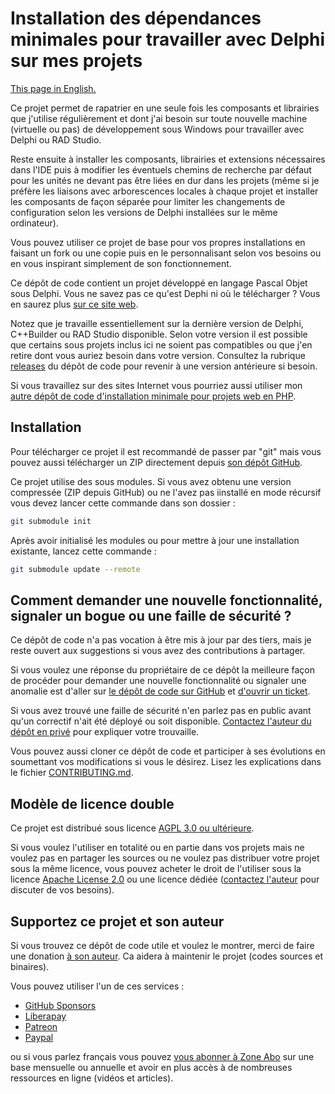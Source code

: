 # Installation des dépendances minimales pour travailler avec Delphi sur mes projets

[This page in English.](README.md)

Ce projet permet de rapatrier en une seule fois les composants et librairies que j'utilise régulièrement et dont j'ai besoin sur toute nouvelle machine (virtuelle ou pas) de développement sous Windows pour travailler avec Delphi ou RAD Studio.

Reste ensuite à installer les composants, librairies et extensions nécessaires dans l'IDE puis à modifier les éventuels chemins de recherche par défaut pour les unités ne devant pas être liées en dur dans les projets (même si je préfère les liaisons avec arborescences locales à chaque projet et installer les composants de façon séparée pour limiter les changements de configuration selon les versions de Delphi installées sur le même ordinateur).

Vous pouvez utiliser ce projet de base pour vos propres installations en faisant un fork ou une copie puis en le personnalisant selon vos besoins ou en vous inspirant simplement de son fonctionnement.

Ce dépôt de code contient un projet développé en langage Pascal Objet sous Delphi. Vous ne savez pas ce qu'est Dephi ni où le télécharger ? Vous en saurez plus [sur ce site web](https://delphi-resources.developpeur-pascal.fr/).

Notez que je travaille essentiellement sur la dernière version de Delphi, C++Builder ou RAD Studio disponible. Selon votre version il est possible que certains sous projets inclus ici ne soient pas compatibles ou que j'en retire dont vous auriez besoin dans votre version. Consultez la rubrique [releases](https://github.com/DeveloppeurPascal/__MyMinimalDependenciesForWorkingWithDelphi/releases) du dépôt de code pour revenir à une version antérieure si besoin.

Si vous travaillez sur des sites Internet vous pourriez aussi utiliser mon [autre dépôt de code d'installation minimale pour projets web en PHP](https://github.com/DeveloppeurPascal/__MyMinimalDependenciesForWorkingWithPHP).

## Installation

Pour télécharger ce projet il est recommandé de passer par "git" mais vous pouvez aussi télécharger un ZIP directement depuis [son dépôt GitHub](https://github.com/DeveloppeurPascal/__MyMinimalDependenciesForWorkingWithDelphi).

Ce projet utilise des sous modules. Si vous avez obtenu une version compressée (ZIP depuis GitHub) ou ne l'avez pas iinstallé en mode récursif vous devez lancer cette commande dans son dossier :

```bash
git submodule init
```

Après avoir initialisé les modules ou pour mettre à jour une installation existante, lancez cette commande :

```bash
git submodule update --remote
```

## Comment demander une nouvelle fonctionnalité, signaler un bogue ou une faille de sécurité ?

Ce dépôt de code n'a pas vocation à être mis à jour par des tiers, mais je reste ouvert aux suggestions si vous avez des contributions à partager.

Si vous voulez une réponse du propriétaire de ce dépôt la meilleure façon de procéder pour demander une nouvelle fonctionnalité ou signaler une anomalie est d'aller sur [le dépôt de code sur GitHub](https://github.com/DeveloppeurPascal/__MyMinimalDependenciesForWorkingWithDelphi) et [d'ouvrir un ticket](https://github.com/DeveloppeurPascal/__MyMinimalDependenciesForWorkingWithDelphi/issues).

Si vous avez trouvé une faille de sécurité n'en parlez pas en public avant qu'un correctif n'ait été déployé ou soit disponible. [Contactez l'auteur du dépôt en privé](https://developpeur-pascal.fr/nous-contacter.php) pour expliquer votre trouvaille.

Vous pouvez aussi cloner ce dépôt de code et participer à ses évolutions en soumettant vos modifications si vous le désirez. Lisez les explications dans le fichier [CONTRIBUTING.md](CONTRIBUTING.md).

## Modèle de licence double

Ce projet est distribué sous licence [AGPL 3.0 ou ultérieure](https://choosealicense.com/licenses/agpl-3.0/).

Si vous voulez l'utiliser en totalité ou en partie dans vos projets mais ne voulez pas en partager les sources ou ne voulez pas distribuer votre projet sous la même licence, vous pouvez acheter le droit de l'utiliser sous la licence [Apache License 2.0](https://choosealicense.com/licenses/apache-2.0/) ou une licence dédiée ([contactez l'auteur](https://developpeur-pascal.fr/nous-contacter.php) pour discuter de vos besoins).

## Supportez ce projet et son auteur

Si vous trouvez ce dépôt de code utile et voulez le montrer, merci de faire une donation [à son auteur](https://github.com/DeveloppeurPascal). Ca aidera à maintenir le projet (codes sources et binaires).

Vous pouvez utiliser l'un de ces services :

* [GitHub Sponsors](https://github.com/sponsors/DeveloppeurPascal)
* [Liberapay](https://liberapay.com/PatrickPremartin)
* [Patreon](https://www.patreon.com/patrickpremartin)
* [Paypal](https://www.paypal.com/paypalme/patrickpremartin)

ou si vous parlez français vous pouvez [vous abonner à Zone Abo](https://zone-abo.fr/nos-abonnements.php) sur une base mensuelle ou annuelle et avoir en plus accès à de nombreuses ressources en ligne (vidéos et articles).
